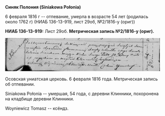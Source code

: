 **Синяк Полония (Siniakowa Połonia)**

6 февраля 1816 г -- отпевание, умерла в возрасте 54 лет (родилась около
1762 г) (НИАБ 136-13-919, лист 29об, №2/1816-у (ориг))

**НИАБ 136-13-919:** Лист 29об. **Метрическая запись №2/1816-у (ориг).**

![](./media/2a8d4820a1d9b09bb78ce703268169e959ec3b65.png)

Осовская униатская церковь. 6 февраля 1816 года. Метрическая запись об
отпевании.

Siniakowa Połonia -- умершая, 54 года, с деревни Клинники, похоронена на
кладбище деревни Клинники.

Woyniewicz Tomasz -- ксёндз.
